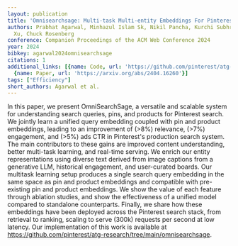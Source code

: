 ```yaml
---
layout: publication
title: 'Omnisearchsage: Multi-task Multi-entity Embeddings For Pinterest Search'
authors: Prabhat Agarwal, Minhazul Islam Sk, Nikil Pancha, Kurchi Subhra Hazra, Jiajing
  Xu, Chuck Rosenberg
conference: Companion Proceedings of the ACM Web Conference 2024
year: 2024
bibkey: agarwal2024omnisearchsage
citations: 1
additional_links: [{name: Code, url: 'https://github.com/pinterest/atg-research/tree/main/omnisearchsage'},
  {name: Paper, url: 'https://arxiv.org/abs/2404.16260'}]
tags: ["Efficiency"]
short_authors: Agarwal et al.
---
```

In this paper, we present OmniSearchSage, a versatile and scalable system for
understanding search queries, pins, and products for Pinterest search. We
jointly learn a unified query embedding coupled with pin and product
embeddings, leading to an improvement of \(>8%\) relevance, \(>7%\) engagement,
and \(>5%\) ads CTR in Pinterest's production search system. The main
contributors to these gains are improved content understanding, better
multi-task learning, and real-time serving. We enrich our entity
representations using diverse text derived from image captions from a
generative LLM, historical engagement, and user-curated boards. Our multitask
learning setup produces a single search query embedding in the same space as
pin and product embeddings and compatible with pre-existing pin and product
embeddings. We show the value of each feature through ablation studies, and
show the effectiveness of a unified model compared to standalone counterparts.
Finally, we share how these embeddings have been deployed across the Pinterest
search stack, from retrieval to ranking, scaling to serve \(300k\) requests per
second at low latency. Our implementation of this work is available at
https://github.com/pinterest/atg-research/tree/main/omnisearchsage.